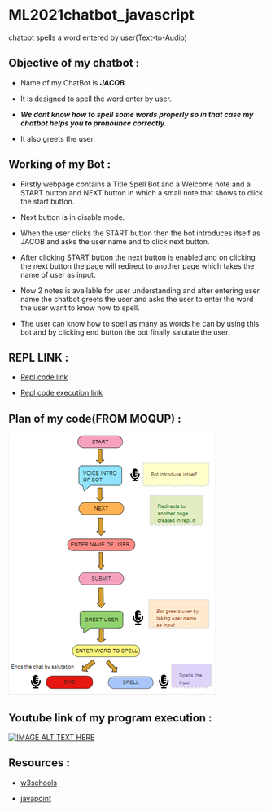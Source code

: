 # ML2021chatbot_javascript
chatbot spells a word entered by user(Text-to-Audio)

## Objective of my chatbot :

  - Name of my ChatBot is  _**JACOB.**_
  
  - It is designed to spell the word enter by user.
  
  - _**We dont know how to spell some words properly so in that case my chatbot helps you to pronounce correctly.**_
  
  - It also greets the user.
  
## Working of my Bot :

  - Firstly webpage contains a Title Spell Bot and a Welcome note and a START button and NEXT button in which a small note that shows to click the start button.
  
  - Next button is in disable mode.
  
  - When the user clicks the START button then the bot introduces itself as JACOB and asks the user name and to click next button.
  
  - After clicking START button the next button is enabled and on clicking the next button the page will redirect to another page which takes the name of user as input.
  
  - Now 2 notes is available for user understanding and after entering user name the chatbot greets the user and asks the user to enter the word the user want to know how to spell.
  
  - The user can know how to spell as many as words he can by using this bot and by clicking end button the bot finally salutate the user.
  
## REPL LINK :
  
  - [Repl code link](https://repl.it/@SriChandrika/SpellBot1#index.html)
  
  - [Repl code execution link](https://SpellBot1.srichandrika.repl.co)
  
## Plan of my code(FROM MOQUP) : 
 ![Plan](https://raw.githubusercontent.com/chandrika3105/ML2021chatbot_javascript/main/Moqup1.PNG)

## Youtube link of my program execution : 

[![IMAGE ALT TEXT HERE](https://img.youtube.com/vi/uwzOWPcQT8E/0.jpg)](https://www.youtube.com/watch?v=uwzOWPcQT8E)

## Resources : 

 - [w3schools](https://www.w3schools.com/)
 
 - [javapoint](https://www.javatpoint.com/how-to-center-a-button-in-css)

